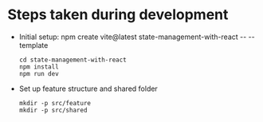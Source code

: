 # Steps taken during development


* Initial setup: npm create vite@latest state-management-with-react -- --template
    ```
    cd state-management-with-react
    npm install
    npm run dev
    ```

* Set up feature structure and shared folder
    ```
    mkdir -p src/feature
    mkdir -p src/shared
    ```

